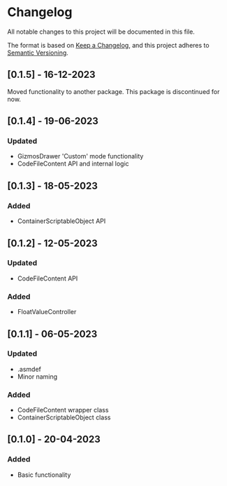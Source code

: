 # Changelog
All notable changes to this project will be documented in this file.

The format is based on [Keep a Changelog](https://keepachangelog.com/en/1.0.0/),
and this project adheres to [Semantic Versioning](https://semver.org/spec/v2.0.0.html).

## [0.1.5] - 16-12-2023
Moved functionality to another package. This package is discontinued for now.

## [0.1.4] - 19-06-2023
### Updated
- GizmosDrawer 'Custom' mode functionality
- CodeFileContent API and internal logic

## [0.1.3] - 18-05-2023
### Added
- ContainerScriptableObject API

## [0.1.2] - 12-05-2023
### Updated
- CodeFileContent API
### Added
- FloatValueController

## [0.1.1] - 06-05-2023
### Updated
- .asmdef
- Minor naming
### Added
- CodeFileContent wrapper class
- ContainerScriptableObject class

## [0.1.0] - 20-04-2023
### Added
- Basic functionality
